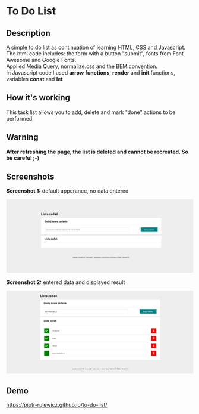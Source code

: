 # To Do List

## Description

A simple to do list as continuation of learning HTML, CSS and Javascript.<br>
The html code includes: the form with a button "submit", fonts from Font Awesome and Google Fonts.<br>
Applied Media Query, normalize.css and the BEM convention.<br>
In Javascript code I used **arrow functions**, **render** and **init** functions, variables **const** and **let**

## How it's working

This task list allows you to add, delete and mark "done" actions to be performed.

## Warning

**After refreshing the page, the list is deleted and cannot be recreated. So be careful ;-)**

## Screenshots

**Screenshot 1:** default apperance, no data entered

![Screenshot 1, default apperance, no data entered](img/to-do-list_md_1.jpg)

**Screenshot 2:** entered data and displayed result

![Screenshot 2, entered data and displayed result](img/to-do-list_md_2.jpg)

## Demo

https://piotr-rulewicz.github.io/to-do-list/
